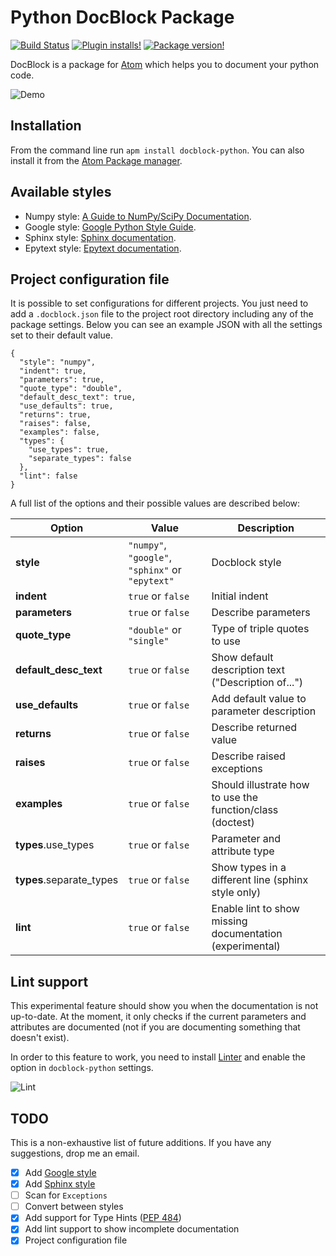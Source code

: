 # Python DocBlock Package
[![Build Status](https://travis-ci.org/spadarian/docblock-python.svg?branch=master)](https://travis-ci.org/spadarian/docblock-python)
[![Plugin installs!](https://img.shields.io/apm/dm/docblock-python.svg?style=flat-square&colorB=blue)](https://atom.io/packages/docblock-python)
[![Package version!](https://img.shields.io/apm/v/docblock-python.svg?style=flat-square&colorB=blue)](https://atom.io/packages/docblock-python)

DocBlock is a package for [Atom](https://atom.io) which helps you to document your python code.

![Demo](https://raw.githubusercontent.com/spadarian/docblock-python/master/img/demo.gif)

## Installation

From the command line run `apm install docblock-python`. You can also install it from the [Atom Package manager](https://flight-manual.atom.io/using-atom/sections/atom-packages/#atom-packages).

## Available styles

* Numpy style: [A Guide to NumPy/SciPy Documentation](https://github.com/numpy/numpy/blob/master/doc/HOWTO_DOCUMENT.rst.txt).
* Google style: [Google Python Style Guide](http://google.github.io/styleguide/pyguide.html).
* Sphinx style: [Sphinx documentation](http://www.sphinx-doc.org/en/master/usage/restructuredtext/domains.html#info-field-lists).
* Epytext style: [Epytext documentation](http://epydoc.sourceforge.net/epytext.html).

## Project configuration file

It is possible to set configurations for different projects. You just need to add a `.docblock.json` file to the project root directory including any of the package settings. Below you can see an example JSON with all the settings set to their default value.

```
{
  "style": "numpy",
  "indent": true,
  "parameters": true,
  "quote_type": "double",
  "default_desc_text": true,
  "use_defaults": true,
  "returns": true,
  "raises": false,
  "examples": false,
  "types": {
    "use_types": true,
    "separate_types": false
  },
  "lint": false
}
```

A full list of the options and their possible values are described below:

Option | Value | Description
--- | --- | ---
__style__ | `"numpy"`, `"google"`, `"sphinx"` or `"epytext"` | Docblock style
__indent__ | `true` or `false` | Initial indent
__parameters__ | `true` or `false` | Describe parameters
__quote_type__ | `"double"` or `"single"` | Type of triple quotes to use
__default_desc_text__ | `true` or `false` | Show default description text ("Description of...")
__use_defaults__ | `true` or `false` | Add default value to parameter description
__returns__ | `true` or `false` | Describe returned value
__raises__ | `true` or `false` | Describe raised exceptions
__examples__ | `true` or `false` | Should illustrate how to use the function/class (doctest)
__types__.use_types | `true` or `false` | Parameter and attribute type
__types__.separate_types | `true` or `false` | Show types in a different line (sphinx style only)
__lint__ | `true` or `false` | Enable lint to show missing documentation (experimental)

## Lint support

This experimental feature should show you when the documentation is not up-to-date.
At the moment, it only checks if the current parameters and attributes are documented (not if you are documenting something that doesn't exist).

In order to this feature to work, you need to install [Linter](https://github.com/steelbrain/linter) and enable the option in `docblock-python` settings.

![Lint](https://raw.githubusercontent.com/spadarian/docblock-python/master/img/lint.png)

## TODO

This is a non-exhaustive list of future additions. If you have any suggestions, drop me an email.

- [x] Add [Google style](http://google.github.io/styleguide/pyguide.html)
- [x] Add [Sphinx style](http://www.sphinx-doc.org/en/master/usage/restructuredtext/domains.html#info-field-lists)
- [ ] Scan for `Exceptions`
- [ ] Convert between styles
- [x] Add support for Type Hints ([PEP 484](https://www.python.org/dev/peps/pep-0484/))
- [x] Add lint support to show incomplete documentation
- [x] Project configuration file
